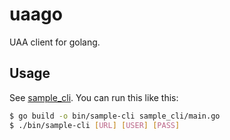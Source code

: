 # uaago

UAA client for golang.

## Usage

See [sample_cli](/sample_cli). You can run this like this:

```bash
$ go build -o bin/sample-cli sample_cli/main.go
$ ./bin/sample-cli [URL] [USER] [PASS]
```
